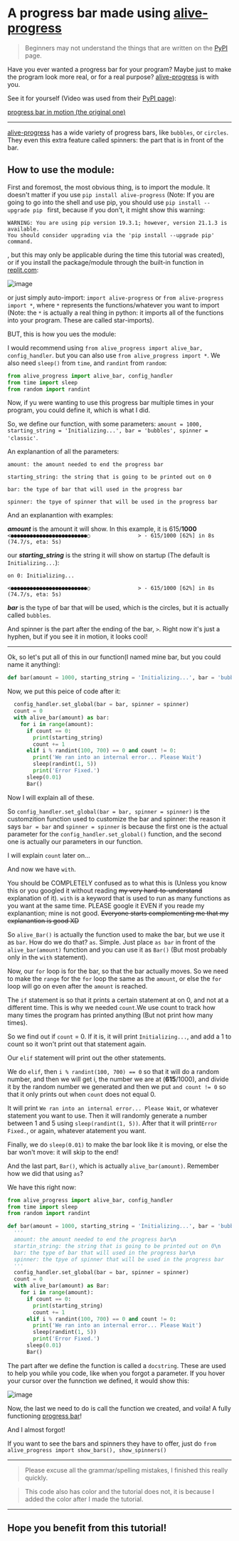 # A progress bar made using [alive-progress](https://pypi.org/project/alive-progress/) 
> Beginners may not understand the things that are written on the [PyPI](https://pypi.org) page.

Have you ever wanted a progress bar for your program? Maybe just to make the program look more real, or for a real purpose? [alive-progress](https://pypi.org/project/alive-progress/) is with you.

See it for yourself (Video was used from their [PyPI page](https://pypi.org/project/alive-progress)):

[progress bar in motion (the original one)](https://warehouse-camo.ingress.cmh1.psfhosted.org/6b8999cc32e07fc1c5cb5154d94e0db61b9a1fdb/68747470733a2f2f7261772e67697468756275736572636f6e74656e742e636f6d2f7273616c6d65692f616c6976652d70726f67726573732f6d61737465722f696d672f7072696e742d686f6f6b2e676966)
***
[alive-progress](https://pypi.org/project/alive-progress/) has a wide variety of progress bars, like `bubbles`, or `circles`. They even this extra feature called spinners: the part that is in front of the bar. 

## How to use the module:

First and foremost, the most obvious thing, is to import the module. It doesn't matter if you use `pip install alive-progress` (Note: If you are going to go into the shell and use pip, you should use `pip install --upgrade pip ` first, because if you don't, it might show this warning:
```
WARNING: You are using pip version 19.3.1; however, version 21.1.3 is available.
You should consider upgrading via the 'pip install --upgrade pip' command.
``` 
, but this may only be applicable during the time this tutorial was created), or if you install the package/module through the built-in function in [replit.com](https://replit.com):

![image](https://storage.googleapis.com/replit/images/1624890889094_c8b0f991b490e118ecc39d7af48a7555.png)

or just simply auto-import: `import alive-progress` or `from alive-progress import *`, where `*` represents the functions/whatever you want to import (Note: the `*` is actually a real thing in python: it imports all of the functions into your program. These are called star-imports).

BUT, this is how you ues the module:

I would recommend using `from alive_progress import alive_bar, config_handler`.
but you can also use `from alive_progress import *`. We also need `sleep()` from `time`, and `randint` from `random`:

```py
from alive_progress import alive_bar, config_handler
from time import sleep
from random import randint
```

Now, if yu were wanting to use this progress bar multiple times in your program, you could define it, which is what I did. 

So, we define our function, with some parameters: `amount = 1000, starting_string = 'Initializing...', bar = 'bubbles', spinner = 'classic'`. 

An explanantion of all the parameters:
  
    amount: the amount needed to end the progress bar
  
    starting_string: the string that is going to be printed out on 0
  
    bar: the type of bar that will used in the progress bar
    
    spinner: the tpye of spinner that will be used in the progress bar

And an explanantion with examples:


***amount*** is the amount it will show. In this example, it is 615/**1000**
`<●●●●●●●●●●●●●●●●●●●●●●●●○               > - 615/1000 [62%] in 8s (74.7/s, eta: 5s)`

our ***starting_string*** is the string it will show on startup (The default is `Initializing...`):

`on 0: Initializing...`

`<●●●●●●●●●●●●●●●●●●●●●●●●○               > - 615/1000 [62%] in 8s (74.7/s, eta: 5s)
`

***bar*** is the type of bar that will be used, which is the circles, but it is actually called `bubbles`.

And spinner is the part after the ending of the bar, `>`. Right now it's just a hyphen, but if you see it in motion, it looks cool!

***

Ok, so let's put all of this in our function(I named mine bar, but you could name it anything):
```py
def bar(amount = 1000, starting_string = 'Initializing...', bar = 'bubbles', spinner = 'classic'):
```
Now, we put this peice of code after it:

```py
  config_handler.set_global(bar = bar, spinner = spinner)
  count = 0
  with alive_bar(amount) as bar:
    for i in range(amount):
      if count == 0:
        print(starting_string)
        count += 1
      elif i % randint(100, 700) == 0 and count != 0:
        print('We ran into an internal error... Please Wait')
        sleep(randint(1, 5))
        print('Error Fixed.')
      sleep(0.01)
      Bar()
```

Now I will explain all of these.

So `config_handler.set_global(bar = bar, spinner = spinner)` is the customzition function used to customize the bar and spinner: the reason it says `bar = bar` and `spinner = spinner` is because the first one is the actual parameter for the `config_handler.set_global()` function, and the second one is actually our parameters in our function.

I will explain `count` later on...

And now we have `with`.

You should be COMPLETELY confused as to what this is (Unless you know this or you googled it without reading ~~my very hard-to-understand~~ explanation of it). `with` is a keyword that is used to run as many functions as you want at the same time. PLEASE google it EVEN if you reade my explanantion; mine is not good. ~~Everyone starts complementing me that my explanantion is good XD~~

So `alive_Bar()` is actually the function used to make the bar, but we use it as `bar`. How do we do that? `as`. Simple. Just place `as bar` in front of the `alive_bar(amount)` function and you can use it as `Bar()` (But most probably only in the `with` statement).

Now, our `for` loop is for the bar, so that the bar actually moves. So we need to make the `range` for the `for` loop the same as the `amount`, or else the `for` loop will go on even after the `amount` is reached.

The `if` statement is so that it prints a certain statement at on 0, and not at a different time. This is why we needed `count`.We use count to track how many times the program has printed anything (But not print how many times).

So we find out if `count` = 0. If it is, it will print `Initializing...`, and add a 1 to count so it won't print out that statement again. 

Our `elif` statement will print out the other statements.

We do `elif`, then `i % randint(100, 700) == 0` so that it will do a random number, and then we will get i, the number we are at (**615**/1000), and divide it by the random number we generated and then we put `and count != 0` so that it only prints out when `count` does not equal 0.

It will print `We ran into an internal error... Please Wait`, or whatever statement you want to use. Then it will randomly generate a number between 1 and 5 using `sleep(randint(1, 5))`. After that it will print`Error Fixed.`, or again, whatever atatement you want.

Finally, we do `sleep(0.01)` to make the bar look like it is moving, or else the bar won't move: it will skip to the end!

And the last part, `Bar()`, which is actually `alive_bar(amount)`. Remember how we did that using `as`?

We have this right now:
```py
from alive_progress import alive_bar, config_handler
from time import sleep
from random import randint

def bar(amount = 1000, starting_string = 'Initializing...', bar = 'bubbles', spinner = 'classic'):
  '''
  amount: the amount needed to end the progress bar\n
  startin_string: the string that is going to be printed out on 0\n
  bar: the type of bar that will used in the progress bar\n
  spinner: the tpye of spinner that will be used in the progress bar
  '''
  config_handler.set_global(bar = bar, spinner = spinner)
  count = 0
  with alive_bar(amount) as Bar:
    for i in range(amount):
      if count == 0:
        print(starting_string)
        count += 1
      elif i % randint(100, 700) == 0 and count != 0:
        print('We ran into an internal error... Please Wait')
        sleep(randint(1, 5))
        print('Error Fixed.')
      sleep(0.01)
      Bar()
```
The part after we define the function is called a `docstring`. These are used to help you while you code, like when you forgot a parameter. If you hover your cursor over the funnction we defined, it would show this:

![image](https://storage.googleapis.com/replit/images/1624894795676_d0531b4aee94fbcca515177bfe423260.png)

Now, the last we need to do is call the function we created, and voila! A fully functioning [progress bar](https://warehouse-camo.ingress.cmh1.psfhosted.org/6b8999cc32e07fc1c5cb5154d94e0db61b9a1fdb/68747470733a2f2f7261772e67697468756275736572636f6e74656e742e636f6d2f7273616c6d65692f616c6976652d70726f67726573732f6d61737465722f696d672f7072696e742d686f6f6b2e676966)!

And I almost forgot!

If you want to see the bars and spinners they have to offer, just do `from alive_progress import show_bars(), show_spinners()`
***
> Please excuse all the grammar/spelling mistakes, I finished this really quickly.

> This code also has color and the tutorial does not, it is because I added the color after I made the tutorial.
***
## Hope you benefit from this tutorial!
